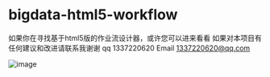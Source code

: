 # bigdata-html5-workflow
如果你在寻找基于html5版的作业流设计器，或许您可以进来看看
如果对本项目有任何建议和改进请联系我谢谢
qq 1337220620
Email  1337220620@qq.com

![image](https://github.com/xushanshan/bigdata-html5-workflow/blob/master/screenshots/QQ20160308-0%402x.png)
